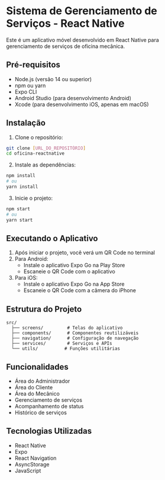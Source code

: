 # Sistema de Gerenciamento de Serviços - React Native

Este é um aplicativo móvel desenvolvido em React Native para gerenciamento de serviços de oficina mecânica.

## Pré-requisitos

- Node.js (versão 14 ou superior)
- npm ou yarn
- Expo CLI
- Android Studio (para desenvolvimento Android)
- Xcode (para desenvolvimento iOS, apenas em macOS)

## Instalação

1. Clone o repositório:
```bash
git clone [URL_DO_REPOSITÓRIO]
cd oficina-reactnative
```

2. Instale as dependências:
```bash
npm install
# ou
yarn install
```

3. Inicie o projeto:
```bash
npm start
# ou
yarn start
```

## Executando o Aplicativo

1. Após iniciar o projeto, você verá um QR Code no terminal
2. Para Android:
   - Instale o aplicativo Expo Go na Play Store
   - Escaneie o QR Code com o aplicativo
3. Para iOS:
   - Instale o aplicativo Expo Go na App Store
   - Escaneie o QR Code com a câmera do iPhone

## Estrutura do Projeto

```
src/
  ├── screens/         # Telas do aplicativo
  ├── components/      # Componentes reutilizáveis
  ├── navigation/      # Configuração de navegação
  ├── services/        # Serviços e APIs
  └── utils/          # Funções utilitárias
```

## Funcionalidades

- Área do Administrador
- Área do Cliente
- Área do Mecânico
- Gerenciamento de serviços
- Acompanhamento de status
- Histórico de serviços

## Tecnologias Utilizadas

- React Native
- Expo
- React Navigation
- AsyncStorage
- JavaScript 